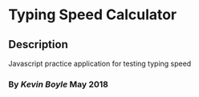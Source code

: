 # Typing Speed Calculator

## Description
Javascript practice application for testing typing speed


### By _Kevin Boyle_ May 2018
